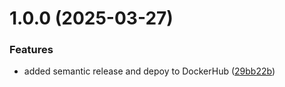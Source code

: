 # 1.0.0 (2025-03-27)


### Features

* added semantic release and depoy to DockerHub ([29bb22b](https://github.com/deepthought42/journeyExecutor/commit/29bb22bca1957f7263506ec0ee66bd9a80802365))
